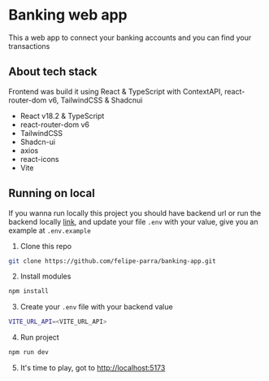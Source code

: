 # Banking web app

This a web app to connect your banking accounts and you can find your transactions

## About tech stack
Frontend was build it using React & TypeScript with ContextAPI, react-router-dom v6, TailwindCSS & Shadcnui

- React v18.2 & TypeScript
- react-router-dom v6
- TailwindCSS
- Shadcn-ui
- axios
- react-icons
- Vite

  
## Running on local
If you wanna run locally this project you should have backend url or run the backend locally [link](https://github.com/felipe-parra/banking-api), and update your file `.env` with your value, give you an example at `.env.example`

1. Clone this repo
```sh
git clone https://github.com/felipe-parra/banking-app.git
```
2. Install modules
```sh
npm install 
```
3. Create your `.env` file with your backend value
```sh
VITE_URL_API=<VITE_URL_API>
```
4. Run project
```sh
npm run dev 
```
5. It's time to play, got to [http://localhost:5173](http://localhost:5173/login)
